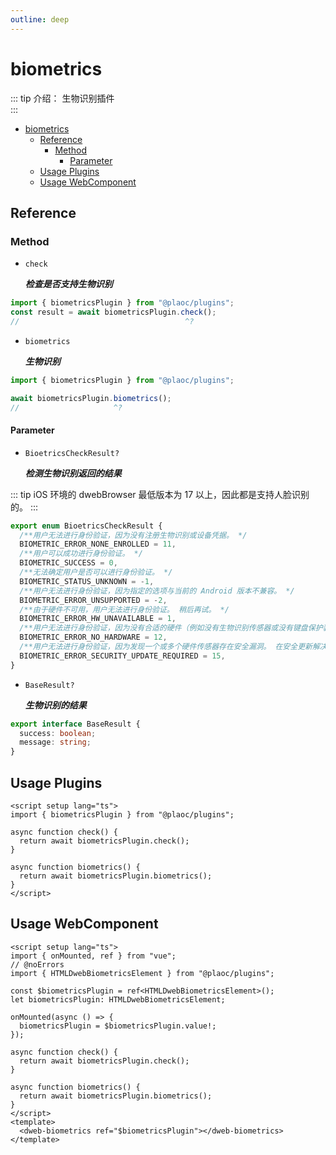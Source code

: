 ```yaml
---
outline: deep
---
```


# biometrics

<Badges name="@plaoc/plugins" />
<Platform supports="iOS,Android,MacOS,Windows" />

::: tip 介绍：
生物识别插件  
:::

- [biometrics](#biometrics)
  - [Reference](#reference)
    - [Method](#method)
      - [Parameter](#parameter)
  - [Usage Plugins](#usage-plugins)
  - [Usage WebComponent](#usage-webcomponent)

## Reference

### Method

- `check`

  **_检查是否支持生物识别_**

```ts twoslash
import { biometricsPlugin } from "@plaoc/plugins";
const result = await biometricsPlugin.check();
//                                     ^?
```

- `biometrics`

  **_生物识别_**

```ts twoslash
import { biometricsPlugin } from "@plaoc/plugins";

await biometricsPlugin.biometrics();
//                     ^?
```

#### Parameter

- `BioetricsCheckResult?`

  **_检测生物识别返回的结果_**

::: tip
iOS 环境的 dwebBrowser 最低版本为 17 以上，因此都是支持人脸识别的。
:::

```ts twoslash
export enum BioetricsCheckResult {
  /**用户无法进行身份验证，因为没有注册生物识别或设备凭据。 */
  BIOMETRIC_ERROR_NONE_ENROLLED = 11,
  /**用户可以成功进行身份验证。 */
  BIOMETRIC_SUCCESS = 0,
  /**无法确定用户是否可以进行身份验证。 */
  BIOMETRIC_STATUS_UNKNOWN = -1,
  /**用户无法进行身份验证，因为指定的选项与当前的 Android 版本不兼容。 */
  BIOMETRIC_ERROR_UNSUPPORTED = -2,
  /**由于硬件不可用，用户无法进行身份验证。 稍后再试。 */
  BIOMETRIC_ERROR_HW_UNAVAILABLE = 1,
  /**用户无法进行身份验证，因为没有合适的硬件（例如没有生物识别传感器或没有键盘保护装置）。 */
  BIOMETRIC_ERROR_NO_HARDWARE = 12,
  /**用户无法进行身份验证，因为发现一个或多个硬件传感器存在安全漏洞。 在安全更新解决该问题之前，受影响的传感器将不可用。 */
  BIOMETRIC_ERROR_SECURITY_UPDATE_REQUIRED = 15,
}
```

- `BaseResult?`

  **_生物识别的结果_**

```ts twoslash
export interface BaseResult {
  success: boolean;
  message: string;
}
```

## Usage Plugins

```vue twoslash
<script setup lang="ts">
import { biometricsPlugin } from "@plaoc/plugins";

async function check() {
  return await biometricsPlugin.check();
}

async function biometrics() {
  return await biometricsPlugin.biometrics();
}
</script>
```

## Usage WebComponent

```vue twoslash
<script setup lang="ts">
import { onMounted, ref } from "vue";
// @noErrors
import { HTMLDwebBiometricsElement } from "@plaoc/plugins";

const $biometricsPlugin = ref<HTMLDwebBiometricsElement>();
let biometricsPlugin: HTMLDwebBiometricsElement;

onMounted(async () => {
  biometricsPlugin = $biometricsPlugin.value!;
});

async function check() {
  return await biometricsPlugin.check();
}

async function biometrics() {
  return await biometricsPlugin.biometrics();
}
</script>
<template>
  <dweb-biometrics ref="$biometricsPlugin"></dweb-biometrics>
</template>
```
